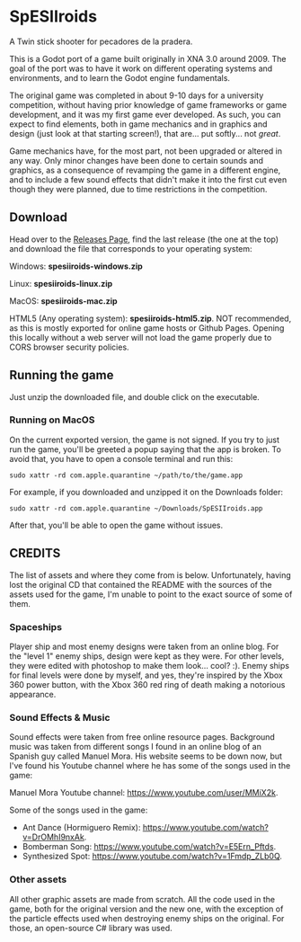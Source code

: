 # SpESIIroids

A Twin stick shooter for pecadores de la pradera.

This is a Godot port of a game built originally in XNA 3.0 around 2009. The goal of the port was 
to have it work on different operating systems and environments, and to learn the Godot engine 
fundamentals.

The original game was completed in about 9-10 days for a university competition, without having
prior knowledge of game frameworks or game development, and it was my first game ever developed.
As such, you can expect to find elements, both in game mechanics and in graphics and design (just
look at that starting screen!), that are... put softly... not _great_.

Game mechanics have, for the most part, not been upgraded or altered in any way. Only minor changes
have been done to certain sounds and graphics, as a consequence of revamping the game in a different
engine, and to include a few sound effects that didn't make it into the first cut even though they
were planned, due to time restrictions in the competition.

## Download

Head over to the [Releases Page](https://github.com/salvamomo/spesiiroids/releases), find the last release 
(the one at the top) and download the file that corresponds to your operating system:

Windows: **spesiiroids-windows.zip**

Linux: **spesiiroids-linux.zip**

MacOS: **spesiiroids-mac.zip**

HTML5 (Any operating system): **spesiiroids-html5.zip**. NOT recommended, as this is mostly exported for
online game hosts or Github Pages. Opening this locally without a web server will not load the game properly
due to CORS browser security policies.

## Running the game

Just unzip the downloaded file, and double click on the executable.

### Running on MacOS

On the current exported version, the game is not signed. If you try to just run the game, you'll be greeted
a popup saying that the app is broken. To avoid that, you have to open a console terminal and run this:

`sudo xattr -rd com.apple.quarantine ~/path/to/the/game.app`

For example, if you downloaded and unzipped it on the Downloads folder:

`sudo xattr -rd com.apple.quarantine ~/Downloads/SpESIIroids.app`

After that, you'll be able to open the game without issues.

## CREDITS

The list of assets and where they come from is below. Unfortunately, having lost the original
CD that contained the README with the sources of the assets used for the game, I'm unable to
point to the exact source of some of them.

### Spaceships

Player ship and most enemy designs were taken from an online blog. For the "level 1" enemy ships,
design were kept as they were. For other levels, they were edited with photoshop to make them look... 
cool? :). Enemy ships for final levels were done by myself, and yes, they're inspired by the Xbox
360 power button, with the Xbox 360 red ring of death making a notorious appearance.

### Sound Effects & Music

Sound effects were taken from free online resource pages. Background music was taken from different
songs I found in an online blog of an Spanish guy called Manuel Mora. His website seems to be down
now, but I've found his Youtube channel where he has some of the songs used in the game:

Manuel Mora Youtube channel: https://www.youtube.com/user/MMiX2k.

Some of the songs used in the game:

- Ant Dance (Hormiguero Remix): https://www.youtube.com/watch?v=DrOMhI9nxAk.
- Bomberman Song: https://www.youtube.com/watch?v=E5Ern_Pftds.
- Synthesized Spot: https://www.youtube.com/watch?v=1Fmdp_ZLb0Q.

### Other assets

All other graphic assets are made from scratch. All the code used in the game, both for the original
version and the new one, with the exception of the particle effects used when destroying enemy ships
on the original. For those, an open-source C# library was used.
